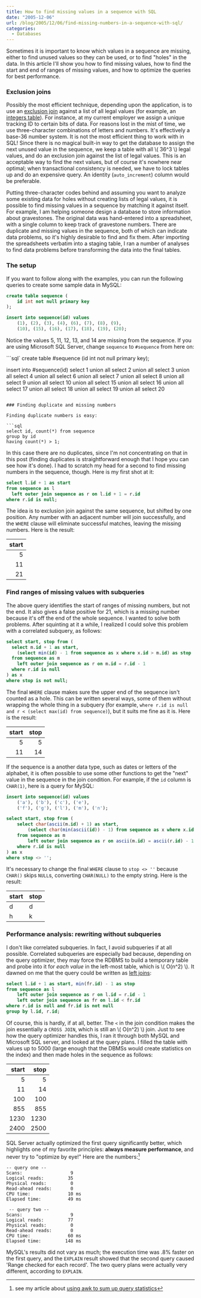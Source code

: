 ```yaml
---
title: How to find missing values in a sequence with SQL
date: "2005-12-06"
url: /blog/2005/12/06/find-missing-numbers-in-a-sequence-with-sql/
categories:
  - Databases
---
```

Sometimes it is important to know which values in a sequence are missing, either to find unused values so they can be used, or to find "holes" in the data. In this article I'll show you how to find missing values, how to find the start and end of ranges of missing values, and how to optimize the queries for best performance.

### Exclusion joins

Possibly the most efficient technique, depending upon the application, is to use an [exclusion join](/blog/2005/09/23/how-to-write-a-sql-exclusion-join/) against a list of all legal values (for example, an [integers table](/blog/2005/12/07/the-integers-table/)). For instance, at my current employer we assign a unique tracking ID to certain bits of data. For reasons lost in the mist of time, we use three-character combinations of letters and numbers. It's effectively a base-36 number system. It is not the most efficient thing to work with in SQL! Since there is no magical built-in way to get the database to assign the next unused value in the sequence, we keep a table with all \\( 36^3 \\) legal values, and do an exclusion join against the list of legal values. This is an acceptable way to find the next values, but of course it's nowhere near optimal; when transactional consistency is needed, we have to lock tables up and do an expensive query. An identity (`auto_increment`) column would be preferable.

Putting three-character codes behind and assuming you want to analyze some existing data for holes without creating lists of legal values, it is possible to find missing values in a sequence by matching it against itself. For example, I am helping someone design a database to store information about gravestones. The original data was hand-entered into a spreadsheet, with a single column to keep track of gravestone numbers. There are duplicate and missing values in the sequence, both of which can indicate data problems, so it's highly desirable to find and fix them. After importing the spreadsheets verbatim into a staging table, I ran a number of analyses to find data problems before transforming the data into the final tables.

### The setup

If you want to follow along with the examples, you can run the following queries to create some sample data in MySQL:

```sql
create table sequence (
    id int not null primary key
);

insert into sequence(id) values
    (1), (2), (3), (4), (6), (7), (8), (9),
    (10), (15), (16), (17), (18), (19), (20);
```

Notice the values 5, 11, 12, 13, and 14 are missing from the sequence. If you are using Microsoft SQL Server, change `sequence` to `#sequence` from here on:

```sql`
create table #sequence (id int not null primary key);

insert into #sequence(id)
    select 1
    union all select 2
    union all select 3
    union all select 4
    union all select 6
    union all select 7
    union all select 8
    union all select 9
    union all select 10
    union all select 15
    union all select 16
    union all select 17
    union all select 18
    union all select 19
    union all select 20
```

### Finding duplicate and missing numbers

Finding duplicate numbers is easy:

```sql
select id, count(*) from sequence
group by id
having count(*) > 1;
```

In this case there are no duplicates, since I'm not concentrating on that in this post (finding duplicates is straightforward enough that I hope you can see how it's done). I had to scratch my head for a second to find missing numbers in the sequence, though. Here is my first shot at it:

```sql
select l.id + 1 as start
from sequence as l
  left outer join sequence as r on l.id + 1 = r.id
where r.id is null;
```

The idea is to exclusion join against the same sequence, but shifted by one position. Any number with an adjacent number will join successfully, and the `WHERE` clause will eliminate successful matches, leaving the missing numbers. Here is the result:

| start |
|------:|
| 5     |
| 11    |
| 21    |

### Find ranges of missing values with subqueries

The above query identifies the start of ranges of missing numbers, but not the end. It also gives a false positive for 21, which is a missing number because it's off the end of the whole sequence. I wanted to solve both problems. After squinting at it a while, I realized I could solve this problem with a correlated subquery, as follows:

```sql
select start, stop from (
  select m.id + 1 as start,
    (select min(id) - 1 from sequence as x where x.id > m.id) as stop
  from sequence as m
    left outer join sequence as r on m.id = r.id - 1
  where r.id is null
) as x
where stop is not null;
```

The final `WHERE` clause makes sure the upper end of the sequence isn't counted as a hole. This can be written several ways, some of them without wrapping the whole thing in a subquery (for example, `where r.id is null and r < (select max(id) from sequence)`), but it suits me fine as it is. Here is the result:

| start | stop |
|------:|-----:|
| 5     | 5    |
| 11    | 14   |

If the sequence is a another data type, such as dates or letters of the alphabet, it is often possible to use some other functions to get the "next" value in the sequence in the join condition. For example, if the `id` column is `CHAR(1)`, here is a query for MySQL:

```sql
insert into sequence(id) values
    ('a'), ('b'), ('c'), ('e'),
    ('f'), ('g'), ('l'), ('m'), ('n');

select start, stop from (
    select char(ascii(m.id) + 1) as start,
        (select char(min(ascii(id)) - 1) from sequence as x where x.id > m.id) as stop
    from sequence as m
        left outer join sequence as r on ascii(m.id) = ascii(r.id) - 1
    where r.id is null
) as x
where stop <> '';
```

It's necessary to change the final `WHERE` clause to `stop <> ''` because `CHAR()` skips `NULL`s, converting `CHAR(NULL)` to the empty string. Here is the result:

| start | stop |
|-------|------|
| d     | d    |
| h     | k    |

### Performance analysis: rewriting without subqueries

I don't like correlated subqueries. In fact, I avoid subqueries if at all possible. Correlated subqueries are especially bad because, depending on the query optimizer, they may force the RDBMS to build a temporary table and probe into it for *each value* in the left-most table, which is \\( O(n^2) \\). It dawned on me that the query could be written as [left joins](/blog/2005/09/23/how-to-write-a-sql-exclusion-join/):

```sql
select l.id + 1 as start, min(fr.id) - 1 as stop
from sequence as l
    left outer join sequence as r on l.id = r.id - 1
    left outer join sequence as fr on l.id < fr.id
where r.id is null and fr.id is not null
group by l.id, r.id;
```

Of course, this is hardly, if at all, better. The `<` in the join condition makes the join essentially a `CROSS JOIN`, which is still an \\( O(n^2) \\) join. Just to see how the query optimizer handles this, I ran it through both MySQL and Microsoft SQL server, and looked at the query plans. I filled the table with values up to 5000 (large enough that the DBMSs would create statistics on the index) and then made holes in the sequence as follows:

| start | stop |
|------:|-----:|
|     5 |    5 |
|    11 |   14 |
|   100 |  100 |
|   855 |  855 |
|  1230 | 1230 |
|  2400 | 2500 |

SQL Server actually optimized the first query significantly better, which highlights one of my favorite principles: **always measure performance**, and never try to "optimize by eye!" Here are the numbers:[^1]

```
-- query one --
Scans:                  9
Logical reads:         35
Physical reads:         0
Read-ahead reads:       0
CPU time:              10 ms
Elapsed time:          49 ms

 -- query two --
Scans:                  9
Logical reads:         77
Physical reads:         0
Read-ahead reads:       0
CPU time:              60 ms
Elapsed time:         148 ms
```

MySQL's results did not vary as much; the execution time was .8% faster on the first query, and the `EXPLAIN` result showed that the second query caused 'Range checked for each record'. The two query plans were actually very different, according to `EXPLAIN`.


[^1]: see my article about [using awk to sum up query statistics](/blog/2005/11/30/quickly-compile-query-statistics-from-sql-query-analyzer/)

